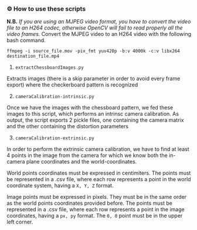### ⚙️ How to use these scripts

**N.B.** *If you are using an MJPEG video format, you have to convert the video file to an H264 codec, otherwise OpenCV will fail to read properly all the video frames.* Convert the MJPEG video to an H264 video with the following bash command.

```
ffmpeg -i source_file.mov -pix_fmt yuv420p -b:v 4000k -c:v libx264 destination_file.mp4
```

1. `extractChessboardImages.py`

Extracts  images (there is a skip parameter in order to avoid every frame export) where the checkerboard pattern is recognized

2. `cameraCalibration-intrinsic.py`

Once we have the images with the chessboard pattern, we fed these images to this script, which performs an intrinsc camera calibration. As output, the script exports 2 pickle files, one containing the camera matrix and the other containing the distortion parameters

3. `cameraCalibration-extrinsic.py`

In order to perform the extrinsic camera calibration, we have to find at least 4 points in the image from the camera for which we know both the in-camera plane coordinates and the world-coordinates.

World points coordinates must be expressed in centimiters. The points must be represented in a .csv file, where each row represents a point in the world coordinate system, having a `X, Y, Z` format.

Image points must be expressed in pixels. They must be in the same order as the world points coordinates provided before. The points must be represented in a .csv file, where each row represents a point in the image coordinates, having a `px, py` format. The `0, 0` point must be in the upper left corner.